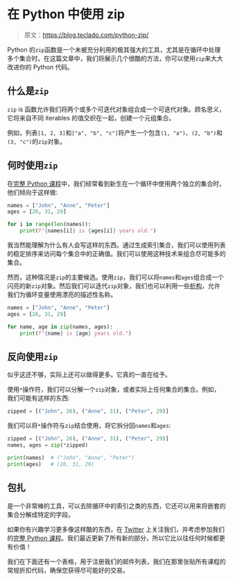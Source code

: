 # 在 Python 中使用 zip

> 原文：<https://blog.teclado.com/python-zip/>

Python 的`zip`函数是一个未被充分利用的极其强大的工具，尤其是在循环中处理多个集合时。在这篇文章中，我们将展示几个很酷的方法，你可以使用`zip`来大大改进你的 Python 代码。

## 什么是`zip`

`zip` is 函数允许我们将两个或多个可迭代对象组合成一个可迭代对象。顾名思义，它将来自不同 iterables 的值交织在一起，创建一个元组集合。

例如，列表`[1, 2, 3]`和`["a", "b", "c"]`将产生一个包含`(1, "a")`、`(2, "b")`和`(3, "c")`的`zip`对象。

## 何时使用`zip`

在[完整 Python 课程](https://www.udemy.com/the-complete-python-course/?couponCode=BLOGGER)中，我们经常看到新生在一个循环中使用两个独立的集合时，他们倾向于这样做:

```py
names = ["John", "Anne", "Peter"]
ages = [26, 31, 29]

for i in range(len(names)):
	print(f"{names[i]} is {ages[i]} years old.") 
```

我当然能理解为什么有人会写这样的东西。通过生成索引集合，我们可以使用列表的稳定排序来访问每个集合中的正确值。我们可以使用这种技术来组合尽可能多的集合。

然而，这种情况是`zip`的主要候选。使用`zip`，我们可以将`names`和`ages`组合成一个闪亮的新`zip`对象。然后我们可以迭代`zip`对象，我们也可以利用一些[析构](https://blog.teclado.com/destructuring-in-python/)，允许我们为循环变量使用漂亮的描述性名称。

```py
names = ["John", "Anne", "Peter"]
ages = [26, 31, 29]

for name, age in zip(names, ages):
	print(f"{name} is {age} years old.") 
```

## 反向使用`zip`

似乎这还不够，实际上还可以做得更多。它真的一直在给予。

使用`*`操作符，我们可以分解一个`zip`对象，或者实际上任何集合的集合。例如，我们可能有这样的东西:

```py
zipped = [("John", 26), ("Anne", 31), ("Peter", 29)] 
```

我们可以将`*`操作符与`zip`结合使用，将它拆分回`names`和`ages`:

```py
zipped = [("John", 26), ("Anne", 31), ("Peter", 29)]
names, ages = zip(*zipped)

print(names)  # ("John", "Anne", "Peter")
print(ages)   # (26, 31, 29) 
```

## 包扎

是一个非常棒的工具，可以去除循环中的索引之类的东西，它还可以用来将嵌套的集合分解成特定的字段。

如果你有兴趣学习更多像这样酷的东西，在 [Twitter](https://twitter.com/TecladoCode) 上关注我们，并考虑参加我们的[完整 Python 课程](https://www.udemy.com/the-complete-python-course/?couponCode=BLOGGER)。我们最近更新了所有新的部分，所以它比以往任何时候都更有价值！

我们在下面还有一个表格，用于注册我们的邮件列表，我们在那里张贴所有课程的常规折扣代码，确保您获得尽可能好的交易。